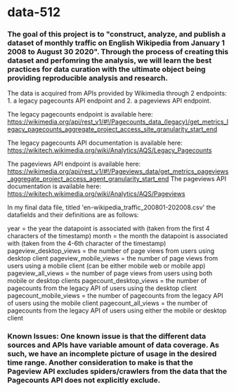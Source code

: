 # data-512
### The goal of this project is to "construct, analyze, and publish a dataset of monthly traffic on English Wikipedia from January 1 2008 to August 30 2020". Through the process of creating this dataset and perfomring the analysis, we will learn the best practices for data curation with the ultimate object being providing reproducible analysis and research.

The data is acquired from APIs provided by Wikimedia through 2 endpoints: 1. a legacy pagecounts API endpoint and 2. a pageviews API endpoint.

The legacy pagecounts endpoint is available here: https://wikimedia.org/api/rest_v1/#!/Pagecounts_data_(legacy)/get_metrics_legacy_pagecounts_aggregate_project_access_site_granularity_start_end 

The legacy pagecounts API documentation is available here: https://wikitech.wikimedia.org/wiki/Analytics/AQS/Legacy_Pagecounts

The pageviews API endpoint is available here: https://wikimedia.org/api/rest_v1/#!/Pageviews_data/get_metrics_pageviews_aggregate_project_access_agent_granularity_start_end The pageviews API documentation is available here: https://wikitech.wikimedia.org/wiki/Analytics/AQS/Pageviews

In my final data file, titled 'en-wikipedia_traffic_200801-202008.csv' the datafields and their definitions are as follows:

year = the year the datapoint is associated with (taken from the first 4 characters of the timestamp)
month = the month the datapoint is associated with (taken from the 4-6th character of the timestamp)
pageview_desktop_views = the number of page views from users using desktop client
pageview_mobile_views = the number of page views from users using a mobile client (can be either mobile web or mobile app)
pageview_all_views = the number of page views from users using both mobile or desktop clients
pagecount_desktop_views = the number of pagecounts from the legacy API of users using the desktop client
pagecount_mobile_views = the number of pagecounts from the legacy API of users using the mobile client
pagecount_all_views = the number of pagecounts from the legacy API of users using either the mobile or desktop client



### Known Issues: One known issue is that the different data sources and APIs have variable amount of data coverage. As such, we have an incomplete picture of usage in the desired time range. Another consideration to make is that the Pageview API excludes spiders/crawlers from the data that the Pagecounts API does not explicitly exclude.
